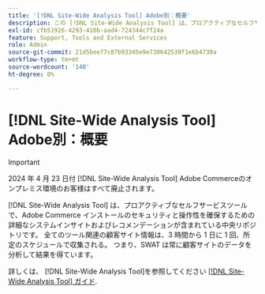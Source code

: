 ```yaml
---
title: '[!DNL Site-Wide Analysis Tool] Adobe別：概要'
description: この [!DNL Site-Wide Analysis Tool] は、プロアクティブなセルフサービスツールで、Adobe Commerce インストールのセキュリティと操作性を確保するための詳細なシステムインサイトおよびレコメンデーションが含まれている中央リポジトリです。 全てのツール関連の顧客サイト情報は、3 時間から 1 日に 1 回、所定のスケジュールで収集される。 つまり、SWAT は常に顧客サイトのデータを分析して結果を得ています。
exl-id: cfb51926-4293-410b-aad4-724344c7f24a
feature: Support, Tools and External Services
role: Admin
source-git-commit: 21d5bee77c87b93345e9e730642539f1e6b4730a
workflow-type: tm+mt
source-wordcount: '140'
ht-degree: 0%

---
```


# [!DNL Site-Wide Analysis Tool] Adobe別：概要

>[!IMPORTANT]
>
>2024 年 4 月 23 日付 [!DNL Site-Wide Analysis Tool] Adobe Commerceのオンプレミス環境のお客様はすべて廃止されます。

[!DNL Site-Wide Analysis Tool] は、プロアクティブなセルフサービスツールで、Adobe Commerce インストールのセキュリティと操作性を確保するための詳細なシステムインサイトおよびレコメンデーションが含まれている中央リポジトリです。 全てのツール関連の顧客サイト情報は、3 時間から 1 日に 1 回、所定のスケジュールで収集される。 つまり、SWAT は常に顧客サイトのデータを分析して結果を得ています。

詳しくは、 [!DNL Site-Wide Analysis Tool]を参照してください [[!DNL Site-Wide Analysis Tool] ガイド](https://experienceleague.adobe.com/docs/commerce-operations/tools/site-wide-analysis-tool/intro.html).
